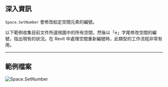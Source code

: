## 深入資訊
`Space.SetNumber` 會修改給定空間元素的編號。

以下範例收集目前文件所選視圖中的所有空間，然後以「e」字尾修改空間的編號，指出現有的狀況。在 Revit 中處理空間重新編號時，此類型的工作流程非常有用。
___
## 範例檔案

![Space.SetNumber](./Revit.Elements.Space.SetNumber_img.jpg)
